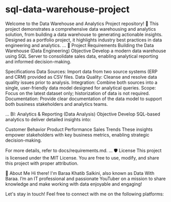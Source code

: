 # sql-data-warehouse-project

Welcome to the Data Warehouse and Analytics Project repository! 🚀
This project demonstrates a comprehensive data warehousing and analytics solution, from building a data warehouse to generating actionable insights. Designed as a portfolio project, it highlights industry best practices in data engineering and analytics.
...
🚀 Project Requirements
Building the Data Warehouse (Data Engineering)
Objective
Develop a modern data warehouse using SQL Server to consolidate sales data, enabling analytical reporting and informed decision-making.

Specifications
Data Sources: Import data from two source systems (ERP and CRM) provided as CSV files.
Data Quality: Cleanse and resolve data quality issues prior to analysis.
Integration: Combine both sources into a single, user-friendly data model designed for analytical queries.
Scope: Focus on the latest dataset only; historization of data is not required.
Documentation: Provide clear documentation of the data model to support both business stakeholders and analytics teams.

...
BI: Analytics & Reporting (Data Analysis)
Objective
Develop SQL-based analytics to deliver detailed insights into:

Customer Behavior
Product Performance
Sales Trends
These insights empower stakeholders with key business metrics, enabling strategic decision-making.

For more details, refer to docs/requirements.md.
...
🛡️ License
This project is licensed under the MIT License. You are free to use, modify, and share this project with proper attribution.

🌟 About Me
Hi there! I'm Baraa Khatib Salkini, also known as Data With Baraa. I’m an IT professional and passionate YouTuber on a mission to share knowledge and make working with data enjoyable and engaging!

Let's stay in touch! Feel free to connect with me on the following platforms:

